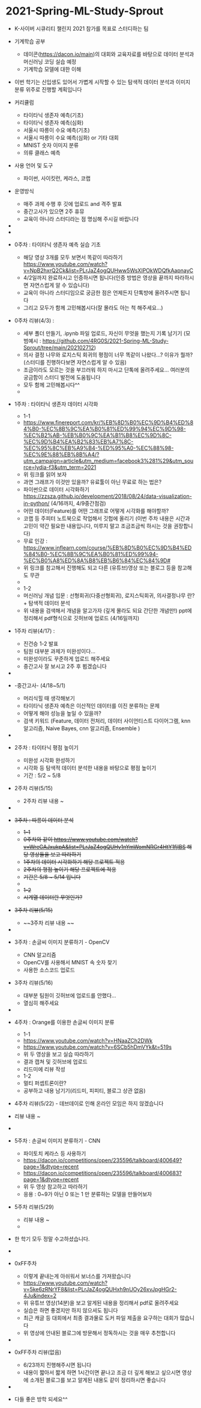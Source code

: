 # 2021-Spring-ML-Study-Sprout
- K-사이버 시큐리티 챌린지 2021 참가를 목표로 스터디하는 팀
- 기계학습 공부
  - 데이콘(https://dacon.io/main)의 대회와 교육자료를 바탕으로 데이터 분석과 머신러닝 코딩 실습 예정
  - 기계학습 모델에 대한 이해

- 이번 학기는 신입생도 있어서 가볍게 시작할 수 있는 탐색적 데이터 분석과 이미지 분류 위주로 진행할 계획입니다
- 커리큘럼
  - 타이타닉 생존자 예측(기초)
  - 타이타닉 생존자 예측(심화)
  - 서울시 따릉이 수요 예측(기초)
  - 서울시 따릉이 수요 예측(심화) or 기타 대회
  - MNIST 숫자 이미지 분류 
  - 의류 클래스 예측

- 사용 언어 및 도구
  - 파이썬, 사이킷런, 케라스, 코랩

- 운영방식
  - 매주 과제 수행 후 깃에 업로드 and 격주 발표
  - 중간고사가 있으면 2주 휴뮤
  - 교육이 아니라 스터디라는 점 명심해 주시길 바랍니다

-
-
- 0주차 : 타이타닉 생존자 예측 실습 기초
  - 해당 영상 3개를 모두 보면서 똑같이 따라하기 https://www.youtube.com/watch?v=NpB2hxrQ2Ck&list=PLrJaZ4ogQUHww5WsXIPOkWDQfkAapnayC
  - 4/2일까지 완료하시고 인증하시면 됩니다(인증 방법은 영상을 끝까지 따라하시면 자연스럽게 알 수 있습니다)
  - 교육이 아니라 스터디임으로 궁금한 점은 언제든지 단톡방에 올려주시면 됩니다
  - 그리고 모두가 함께 고민해봅시다(잘 몰라도 아는 척 해주세요...)
- 0주차 리뷰(4/3) :
  - 세부 폴더 만들기, .ipynb 파일 업로드, 자신이 무엇을 했는지 기록 남기기 (모범예시 : https://github.com/4RG0S/2021-Spring-ML-Study-Sprout/tree/main/202102712)
  - 의사 결정 나무와 로지스틱 회귀의 평점이 너무 똑같이 나왔다...? 이유가 뭘까? (스터디를 진행하다보면 자연스럽게 알 수 있음)
  - 조금이라도 모르는 것을 부끄러워 하지 마시고 단톡에 올려주세요... 여러분의 궁금함이 스터디 발전에 도움됩니다 
  - 모두 함께 고민해봅시다^^
  -
- 1주차 : 타이타닉 생존자 데이터 시각화
  - 1-1
  - https://www.finereport.com/kr/%EB%8D%B0%EC%9D%B4%ED%84%B0-%EC%8B%9C%EA%B0%81%ED%99%94%EC%9D%98-%EC%B2%AB-%EB%B0%9C%EA%B1%B8%EC%9D%8C-%EC%9D%B4%EA%B2%83%EB%A7%8C-%EC%95%8C%EB%A9%B4-%ED%95%A0-%EC%88%98-%EC%9E%88%EB%8B%A4/?utm_campaign=article&utm_medium=facebook3%281%29&utm_source=lydia-f3&utm_term=2021 
  - 위 링크를 읽어 보자
  - 과연 그래프가 이것만 있을까? 유료툴이 아닌 무료로 하는 법은?
  - 파이썬으로 데이터 시각화하기 https://zzsza.github.io/development/2018/08/24/data-visualization-in-python/ (4/16까지, 4/9중간점검)
  - 어떤 데이터(Feature)를 어떤 그래프로 어떻게 시각화를 해야할까?
  - 코랩 등 주피터 노트북으로 작업해서 깃헙에 올리기 (이번 주차 내용은 시간과 고민이 약간 필요한 내용입니다, 미루지 말고 조금조금씩 하시는 것을 권장합니다)
  - 무료 인강 : https://www.inflearn.com/course/%EB%8D%B0%EC%9D%B4%ED%84%B0-%EC%8B%9C%EA%B0%81%ED%99%94-%EC%B0%A8%ED%8A%B8%EB%B6%84%EC%84%9D#
  - 위 링크를 참고해서 진행해도 되고 다른 (유튜브)영상 또는 블로그 등을 참고해도 무관
  -
  - 1-2
  - 머신러닝 개념 입문 : 선형회귀(다중선형회귀), 로지스틱회귀, 의사결정나무 란? + 탐색적 데이터 분석
  - 위 내용을 검색해서 개념을 알고가자 (깊게 몰라도 되요 간단한 개념만!) ppt에 정리해서 pdf형식으로 깃허브에 업로드 (4/16일까지)
- 1주차 리뷰(4/17) :
  - 진건승 1-2 발표
  - 팀원 대부분 과제가 미완성이다...
  - 미완성이라도 꾸준하게 업로드 해주세요
  - 중간고사 잘 보시고 2주 후 뵙겠습니다
-
- -중간고사- (4/18~5/1)
  - 머리식힐 때 생각해보기
  - 타이타닉 생존자 예측은 이산적인 데이터를 이진 분류하는 문제
  - 어떻게 해야 성능을 높일 수 있을까?
  - 검색 키워드 (Feature, 데이터 전처리, 데이터 사이언티스트 다이어그램, knn 알고리즘, Naive Bayes, cnn 알고리즘, Ensemble )
- 
- 2주차 : 타이타닉 평점 높이기
  - 미완성 시각화 완성하기
  - 시각화 등 탐색적 데이터 분석한 내용을 바탕으로 평점 높이기
  - 기간 : 5/2 ~ 5/8 
- 2주차 리뷰(5/15)
  - 2주차 리뷰 내용 ~
- 
- ~~3주차 : 따릉이 데이터 분석~~
  - ~~1-1~~
  - ~~0주차와 같이 https://www.youtube.com/watch?v=WreGAJxukpA&list=PLrJaZ4ogQUHy1nYmWomNRGr4HtY1fjIBS 해당 영상들을 보고 따라하기~~
  - ~~1주차의 데이터 시각화하기 해당 프로젝트 적용~~
  - ~~2주차의 평점 높이기 해당 프로젝트에 적용~~
  - ~~기간은 5/8 ~ 5/14 입니다~~
  - 
  - ~~1-2~~
  - ~~시계열 데이터란 무엇인가?~~
- ~~3주차 리뷰(5/15)~~
  - ~~3주차 리뷰 내용 ~~
-
- 3주차 : 손글씨 이미지 분류하기 - OpenCV
  - CNN 알고리즘
  - OpenCV를 사용해서 MNIST 속 숫자 찾기
  - 사용한 소스코드 업로드
- 3주차 리뷰(5/16)
  - 대부분 팀원이 깃허브에 업로드를 안했다...
  - 열심히 해주세요
-
- 4주차 : Orange를 이용한 손글씨 이미지 분류
  - 1-1
  - https://www.youtube.com/watch?v=HNaaZCh2DWk
  - https://www.youtube.com/watch?v=6SCb5hDmVYk&t=519s
  - 위 두 영상을 보고 실습 따라하기
  - 결과 캡쳐 및 깃허브에 업로드
  - 리드미에 리뷰 작성
  - 1-2
  - 멀티 퍼셉트론이란?
  - 공부하고 내용 남기기(리드미, 피피티, 블로그 상관 없음)
- 4주차 리뷰(5/22) - 데브데이로 인해 온라인 모임은 하지 않겠습니다
- 리뷰 내용 ~ 
-
- 5주차 : 손글씨 이미지 분류하기 - CNN
  - 파이토치 케라스 등 사용하기
  - https://dacon.io/competitions/open/235596/talkboard/400649?page=1&dtype=recent
  - https://dacon.io/competitions/open/235596/talkboard/400683?page=1&dtype=recent
  - 위 두 영상 참고하고 따라하기
  - 응용 : 0~9가 아닌 0 또는 1 만 분류하는 모델을 만들어보자
- 5주차 리뷰(5/29)
  - 리뷰 내용 ~
  -
- 한 학기 모두 정말 수고하셨습니다.
-
- 0xFF주차 
  - 이렇게 끝내는게 아쉬워서 보너스를 가져왔습니다
  - https://www.youtube.com/watch?v=5ke6zRNrYF8&list=PLrJaZ4ogQUHxh9nUOy26xvJpgHGr2-4Ju&index=2
  - 위 유튜브 영상(14분)을 보고 알게된 내용을 정리해서 pdf로 올려주세요
  - 실습은 하면 좋겠지만 하지 않으셔도 됩니다
  - 최근 캐글 등 대회에서 최종 결과물로 도커 파일 제출을 요구하는 대회가 많습니다 
  - 위 영상에 안내된 블로그에 방문해서 정독하시는 것을 매우 추천합니다
-
- 0xFF주차 리뷰(없음)
  - 6/23까지 진행해주시면 됩니다
  - 내용이 짧아서 짧게 하면 1시간이면 끝나고 조금 더 깊게 해보고 싶으시면 영상에 소개된 블로그를 보고 알게된 내용도 같이 정리하시면 좋습니다
-
- 다들 좋은 방학 되세요^^
